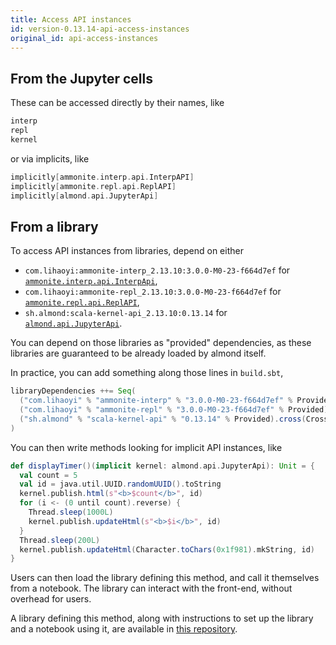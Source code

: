 ```yaml
---
title: Access API instances
id: version-0.13.14-api-access-instances
original_id: api-access-instances
---
```


## From the Jupyter cells

These can be accessed directly by their names, like
```scala
interp
repl
kernel
```

or via implicits, like
```scala
implicitly[ammonite.interp.api.InterpAPI]
implicitly[ammonite.repl.api.ReplAPI]
implicitly[almond.api.JupyterApi]
```

## From a library

To access API instances from libraries, depend on either
- `com.lihaoyi:ammonite-interp_2.13.10:3.0.0-M0-23-f664d7ef` for [`ammonite.interp.api.InterpApi`](api-ammonite.md#interpapi),
- `com.lihaoyi:ammonite-repl_2.13.10:3.0.0-M0-23-f664d7ef` for [`ammonite.repl.api.ReplAPI`](api-ammonite.md#replapi),
- `sh.almond:scala-kernel-api_2.13.10:0.13.14` for [`almond.api.JupyterApi`](api-jupyter.md#jupyterapi).

You can depend on those libraries as "provided" dependencies, as these libraries
are guaranteed to be already loaded by almond itself.

In practice, you can add something along those lines in `build.sbt`,
```scala
libraryDependencies ++= Seq(
  ("com.lihaoyi" % "ammonite-interp" % "3.0.0-M0-23-f664d7ef" % Provided).cross(CrossVersion.full), // for ammonite.interp.api.InterpApi
  ("com.lihaoyi" % "ammonite-repl" % "3.0.0-M0-23-f664d7ef" % Provided).cross(CrossVersion.full), // for ammonite.repl.api.ReplAPI
  ("sh.almond" % "scala-kernel-api" % "0.13.14" % Provided).cross(CrossVersion.full) // for almond.api.JupyterApi
)
```

You can then write methods looking for implicit
API instances, like
```scala
def displayTimer()(implicit kernel: almond.api.JupyterApi): Unit = {
  val count = 5
  val id = java.util.UUID.randomUUID().toString
  kernel.publish.html(s"<b>$count</b>", id)
  for (i <- (0 until count).reverse) {
    Thread.sleep(1000L)
    kernel.publish.updateHtml(s"<b>$i</b>", id)
  }
  Thread.sleep(200L)
  kernel.publish.updateHtml(Character.toChars(0x1f981).mkString, id)
}
```

Users can then load the library defining this method, and call it themselves
from a notebook. The library can interact with the front-end, without overhead
for users.

A library defining this method, along with instructions to set up the library and
a notebook using it, are available in
[this repository](https://github.com/almond-sh/example-library-jupyter-api).
